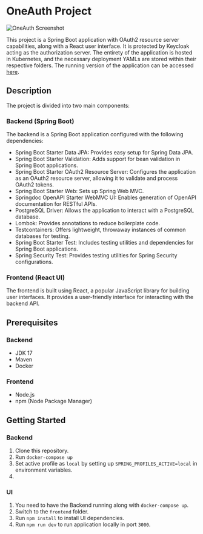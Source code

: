 # OneAuth Project

![OneAuth Screenshot](https://github.com/maheshrajrp/oneauth/master/screenshots/oneauth-screenshot1.png?raw=true)

This project is a Spring Boot application with OAuth2 resource server capabilities, along with a React user interface. It is protected by Keycloak acting as the authorization server. The entirety of the application is hosted in Kubernetes, and the necessary deployment YAMLs are stored within their respective folders. The running version of the application can be accessed [here](https://oneauth.theiris.club/).

## Description

The project is divided into two main components:

### Backend (Spring Boot)

The backend is a Spring Boot application configured with the following dependencies:

- Spring Boot Starter Data JPA: Provides easy setup for Spring Data JPA.
- Spring Boot Starter Validation: Adds support for bean validation in Spring Boot applications.
- Spring Boot Starter OAuth2 Resource Server: Configures the application as an OAuth2 resource server, allowing it to validate and process OAuth2 tokens.
- Spring Boot Starter Web: Sets up Spring Web MVC.
- Springdoc OpenAPI Starter WebMVC UI: Enables generation of OpenAPI documentation for RESTful APIs.
- PostgreSQL Driver: Allows the application to interact with a PostgreSQL database.
- Lombok: Provides annotations to reduce boilerplate code.
- Testcontainers: Offers lightweight, throwaway instances of common databases for testing.
- Spring Boot Starter Test: Includes testing utilities and dependencies for Spring Boot applications.
- Spring Security Test: Provides testing utilities for Spring Security configurations.

### Frontend (React UI)

The frontend is built using React, a popular JavaScript library for building user interfaces. It provides a user-friendly interface for interacting with the backend API.

## Prerequisites

### Backend

- JDK 17
- Maven
- Docker

### Frontend

- Node.js
- npm (Node Package Manager)

## Getting Started

### Backend

1. Clone this repository.
2. Run `docker-compose up`
3. Set active profile as `local` by setting up `SPRING_PROFILES_ACTIVE=local` in environment variables.
4.

### UI

1. You need to have the Backend running along with `docker-compose up`.
2. Switch to the `frontend` folder.
3. Run `npm install` to install UI dependencies.
4. Run `npm run dev` to run application locally in port `3000`.
